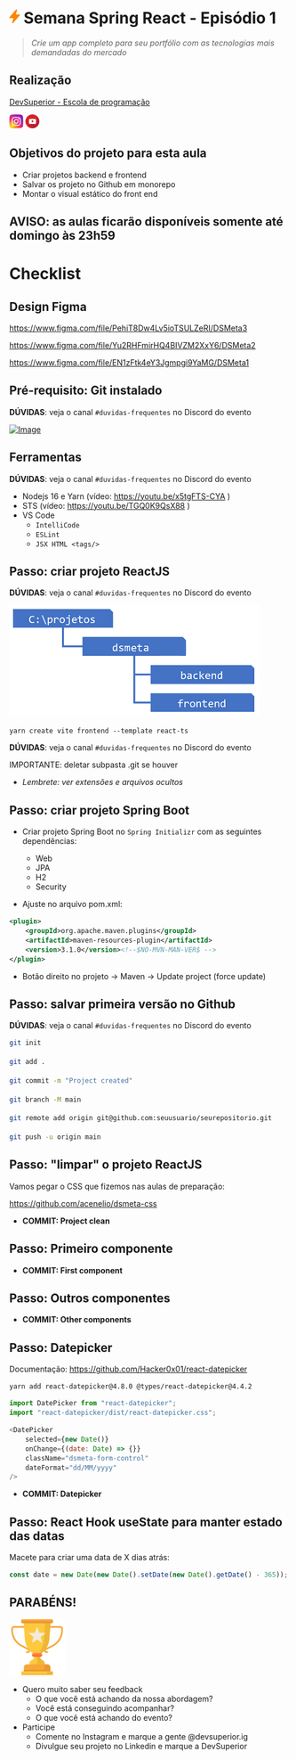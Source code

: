 # ![DevSuperior logo](https://raw.githubusercontent.com/devsuperior/bds-assets/main/ds/devsuperior-logo-small.png) Semana Spring React - Episódio 1
>  *Crie um app completo para seu portfólio com as tecnologias mais demandadas do mercado*

## Realização
[DevSuperior - Escola de programação](https://devsuperior.com.br)

[![DevSuperior no Instagram](https://raw.githubusercontent.com/devsuperior/bds-assets/main/ds/ig-icon.png)](https://instagram.com/devsuperior.ig)
[![DevSuperior no Youtube](https://raw.githubusercontent.com/devsuperior/bds-assets/main/ds/yt-icon.png)](https://youtube.com/devsuperior)

## Objetivos do projeto para esta aula
- Criar projetos backend e frontend
- Salvar os projeto no Github em monorepo
- Montar o visual estático do front end

## AVISO: as aulas ficarão disponíveis somente até domingo às 23h59

# Checklist

## Design Figma

https://www.figma.com/file/PehiT8Dw4Lv5ioTSULZeRI/DSMeta3

https://www.figma.com/file/Yu2RHFmirHQ4BIVZM2XxY6/DSMeta2

https://www.figma.com/file/EN1zFtk4eY3Jgmpgi9YaMG/DSMeta1

## Pré-requisito: Git instalado

**DÚVIDAS**: veja o canal `#duvidas-frequentes` no Discord do evento

[![Image](https://img.youtube.com/vi/_hZf1teRFNg/mqdefault.jpg "Vídeo no Youtube")](https://youtu.be/_hZf1teRFNg)

## Ferramentas

**DÚVIDAS**: veja o canal `#duvidas-frequentes` no Discord do evento

- Nodejs 16 e Yarn (vídeo: https://youtu.be/x5tgFTS-CYA )
- STS (vídeo: https://youtu.be/TGQ0K9QsX88 )
- VS Code
  - `IntelliCode`
  - `ESLint`
  - `JSX HTML <tags/>`

## Passo: criar projeto ReactJS

**DÚVIDAS**: veja o canal `#duvidas-frequentes` no Discord do evento

![DevSuperior no Instagram](https://raw.githubusercontent.com/devsuperior/bds-assets/main/sds/pastas-dsmeta.png)

```
yarn create vite frontend --template react-ts
```

**DÚVIDAS**: veja o canal `#duvidas-frequentes` no Discord do evento

IMPORTANTE: deletar subpasta .git se houver
- *Lembrete: ver extensões e arquivos ocultos*

## Passo: criar projeto Spring Boot

- Criar projeto Spring Boot no `Spring Initializr` com as seguintes dependências:
  - Web
  - JPA
  - H2
  - Security

- Ajuste no arquivo pom.xml:

```xml
<plugin>
	<groupId>org.apache.maven.plugins</groupId>
	<artifactId>maven-resources-plugin</artifactId>
	<version>3.1.0</version><!--$NO-MVN-MAN-VER$ -->
</plugin>
```

- Botão direito no projeto -> Maven -> Update project (force update)

## Passo: salvar primeira versão no Github

**DÚVIDAS**: veja o canal `#duvidas-frequentes` no Discord do evento

```bash
git init

git add .

git commit -m "Project created"

git branch -M main

git remote add origin git@github.com:seuusuario/seurepositorio.git

git push -u origin main
```

## Passo: "limpar" o projeto ReactJS

Vamos pegar o CSS que fizemos nas aulas de preparação:

https://github.com/acenelio/dsmeta-css


- **COMMIT: Project clean**

## Passo: Primeiro componente

- **COMMIT: First component**

## Passo: Outros componentes

- **COMMIT: Other components**

## Passo: Datepicker

Documentação: https://github.com/Hacker0x01/react-datepicker

```
yarn add react-datepicker@4.8.0 @types/react-datepicker@4.4.2
```

```javascript
import DatePicker from "react-datepicker";
import "react-datepicker/dist/react-datepicker.css";
```

```javascript
<DatePicker
    selected={new Date()}
    onChange={(date: Date) => {}}
    className="dsmeta-form-control"
    dateFormat="dd/MM/yyyy"
/>
```

- **COMMIT: Datepicker**

## Passo: React Hook useState para manter estado das datas

Macete para criar uma data de X dias atrás:

```javascript
const date = new Date(new Date().setDate(new Date().getDate() - 365));
```



## PARABÉNS!

![Parabéns!](https://raw.githubusercontent.com/devsuperior/bds-assets/main/img/trophy.png)

- Quero muito saber seu feedback
  - O que você está achando da nossa abordagem?
  - Você está conseguindo acompanhar?
  - O que você está achando do evento?
- Participe
  - Comente no Instagram e marque a gente @devsuperior.ig
  - Divulgue seu projeto no Linkedin e marque a DevSuperior
